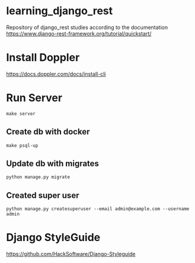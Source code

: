 # learning_django_rest
Repository of django_rest studies according to the documentation
https://www.django-rest-framework.org/tutorial/quickstart/ 

# Install Doppler 
https://docs.doppler.com/docs/install-cli

# Run Server
```
make server
```

## Create db with docker
```
make psql-up
```
## Update db with migrates
```
python manage.py migrate
```

## Created super user
```
python manage.py createsuperuser --email admin@example.com --username admin
```
# Django StyleGuide
https://github.com/HackSoftware/Django-Styleguide
